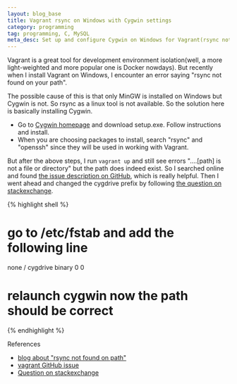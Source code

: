 ```yaml
---
layout: blog_base
title: Vagrant rsync on Windows with Cygwin settings
category: programming
tag: programming, C, MySQL
meta_desc: Set up and configure Cygwin on Windows for Vagrant(rsync not found error).
---
```


Vagrant is a great tool for development environment isolation(well, a more light-weighted and more popular one is Docker nowdays). But recently when I install Vagrant on Windows, I encounter an error saying "rsync not found on your path".

The possible cause of this is that only MinGW is installed on Windows but Cygwin is not. So rsync as a linux tool is not available. So the solution here is basically installing Cygwin.

* Go to [Cygwin homepage](https://www.cygwin.com/) and download setup.exe. Follow instructions and install.
* When you are choosing packages to install, search "rsync" and "openssh" since they will be used in working with Vagrant.

But after the above steps, I run <code>vagrant up</code> and still see errors "....[path] is not a file or directory" but the path does indeed exist. So I searched online and found [the issue description on GitHub](https://github.com/mitchellh/vagrant/issues/3913), which is really helpful. Then I went ahead and changed the cygdrive prefix by following [the question on stackexchange](http://unix.stackexchange.com/questions/44677/how-do-i-get-rid-of-cygwins-cygdrive-prefix-in-all-paths).

{% highlight shell %}
# go to /etc/fstab and add the following line
none / cygdrive binary 0 0
# relaunch cygwin now the path should be correct
{% endhighlight %}

References

* [blog about "rsync not found on path"](http://www.adamkdean.co.uk/rsync-could-not-be-found-on-your-path)
* [vagrant GitHub issue](https://github.com/mitchellh/vagrant/issues/3913)
* [Question on stackexchange](http://unix.stackexchange.com/questions/44677/how-do-i-get-rid-of-cygwins-cygdrive-prefix-in-all-paths)
